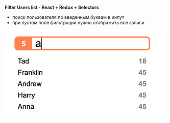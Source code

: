 **Filter Users list - React + Redux + Selectors**

* поиск пользователя по введенным буквам в инпут
* при пустом поле фильтрации нужно отображать все записи


![alt text](img/1.png)

